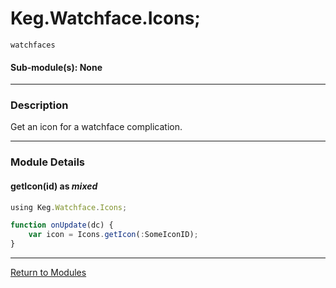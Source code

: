 # Keg.Watchface.Icons;

`watchfaces`

#### Sub-module(s): None

***

### Description

Get an icon for a watchface complication.

***

### Module Details

#### getIcon(id) as _mixed_

```js
using Keg.Watchface.Icons;

function onUpdate(dc) {
	var icon = Icons.getIcon(:SomeIconID);
}
```

***

[Return to Modules](../MODULES.md)
